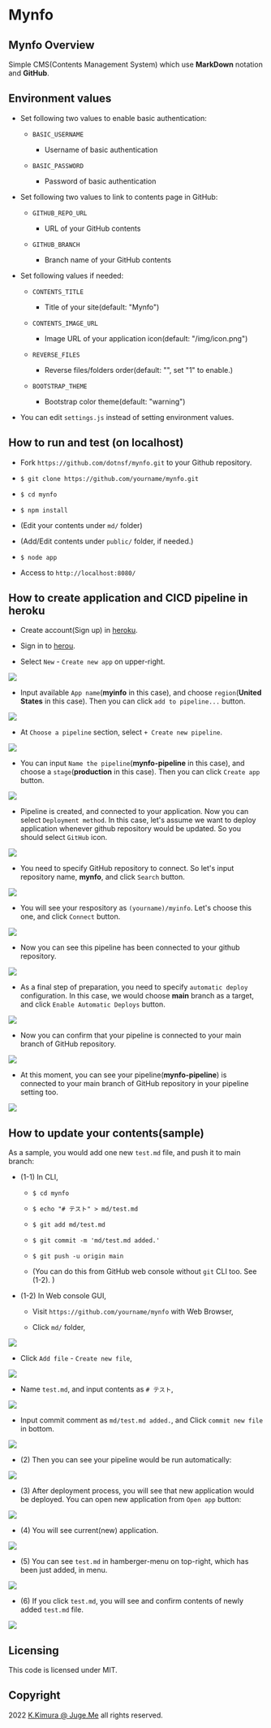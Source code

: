 # Mynfo


## Mynfo Overview

Simple CMS(Contents Management System) which use **MarkDown** notation and **GitHub**.


## Environment values

- Set following two values to enable basic authentication:

  - `BASIC_USERNAME`

    - Username of basic authentication

  - `BASIC_PASSWORD`

    - Password of basic authentication

- Set following two values to link to contents page in GitHub:

  - `GITHUB_REPO_URL`

    - URL of your GitHub contents

  - `GITHUB_BRANCH`

    - Branch name of your GitHub contents

- Set following values if needed:

  - `CONTENTS_TITLE`

    - Title of your site(default: "Mynfo")

  - `CONTENTS_IMAGE_URL`

    - Image URL of your application icon(default: "/img/icon.png")

  - `REVERSE_FILES`

    - Reverse files/folders order(default: "", set "1" to enable.)

  - `BOOTSTRAP_THEME`

    - Bootstrap color theme(default: "warning")

- You can edit `settings.js` instead of setting environment values.


## How to run and test (on localhost)

- Fork `https://github.com/dotnsf/mynfo.git` to your Github repository.

- `$ git clone https://github.com/yourname/mynfo.git`

- `$ cd mynfo`

- `$ npm install`

- (Edit your contents under `md/` folder)

- (Add/Edit contents under `public/` folder, if needed.)

- `$ node app`

- Access to `http://localhost:8080/`


## How to create application and CICD pipeline in heroku

- Create account(Sign up) in [heroku](https://www.heroku.com/).

- Sign in to [herou](https://www.heroku.com/).

- Select `New` - `Create new app` on upper-right.

<img class="img90" src="https://raw.githubusercontent.com/dotnsf/mynfo/main/public/img/system01.png"/>

- Input available `App name`(**myinfo** in this case), and choose `region`(**United States** in this case). Then you can click `add to pipeline...` button.

<img class="img90" src="https://raw.githubusercontent.com/dotnsf/mynfo/main/public/img/system02.png"/>

- At `Choose a pipeline` section, select `+ Create new pipeline`.

<img class="img90" src="https://raw.githubusercontent.com/dotnsf/mynfo/main/public/img/system03.png"/>

- You can input `Name the pipeline`(**mynfo-pipeline** in this case), and choose a `stage`(**production** in this case). Then you can click `Create app` button.

<img class="img90" src="https://raw.githubusercontent.com/dotnsf/mynfo/main/public/img/system04.png"/>

- Pipeline is created, and connected to your application. Now you can select `Deployment method`. In this case, let's assume we want to deploy application whenever github repository would be updated. So you should select `GitHub` icon.

<img class="img90" src="https://raw.githubusercontent.com/dotnsf/mynfo/main/public/img/system05.png"/>

- You need to specify GitHub repository to connect. So let's input repository name, **mynfo**, and click `Search` button.

<img class="img90" src="https://raw.githubusercontent.com/dotnsf/mynfo/main/public/img/system06.png"/>

- You will see your respository as `(yourname)/myinfo`. Let's choose this one, and click `Connect` button.

<img class="img90" src="https://raw.githubusercontent.com/dotnsf/mynfo/main/public/img/system07.png"/>

- Now you can see this pipeline has been connected to your github repository.

<img class="img90" src="https://raw.githubusercontent.com/dotnsf/mynfo/main/public/img/system08.png"/>

- As a final step of preparation, you need to specify `automatic deploy` configuration. In this case, we would choose **main** branch as a target, and click `Enable Automatic Deploys` button.

<img class="img90" src="https://raw.githubusercontent.com/dotnsf/mynfo/main/public/img/system09.png"/>

- Now you can confirm that your pipeline is connected to your main branch of GitHub repository.

<img class="img90" src="https://raw.githubusercontent.com/dotnsf/mynfo/main/public/img/system10.png"/>

- At this moment, you can see your pipeline(**mynfo-pipeline**) is connected to your main branch of GitHub repository in your pipeline setting too.

<img class="img90" src="https://raw.githubusercontent.com/dotnsf/mynfo/main/public/img/system11.png"/>


## How to update your contents(sample)

As a sample, you would add one new `test.md` file, and push it to main branch:

- (1-1) In CLI,

  - `$ cd mynfo`

  - `$ echo "# テスト" > md/test.md`

  - `$ git add md/test.md`

  - `$ git commit -m 'md/test.md added.'`

  - `$ git push -u origin main`

  - (You can do this from GitHub web console without `git` CLI too. See (1-2). )

- (1-2) In Web console GUI,

  - Visit `https://github.com/yourname/mynfo` with Web Browser,

  - Click `md/` folder,

<img class="img90" src="https://raw.githubusercontent.com/dotnsf/mynfo/main/public/img/system16.png"/>

  - Click `Add file` - `Create new file`,

<img class="img90" src="https://raw.githubusercontent.com/dotnsf/mynfo/main/public/img/system17.png"/>

  - Name `test.md`, and input contents as `# テスト`,

<img class="img90" src="https://raw.githubusercontent.com/dotnsf/mynfo/main/public/img/system18.png"/>

  - Input commit comment as `md/test.md added.`, and Click `commit new file` in bottom.

<img class="img90" src="https://raw.githubusercontent.com/dotnsf/mynfo/main/public/img/system19.png"/>

- (2) Then you can see your pipeline would be run automatically:

<img class="img90" src="https://raw.githubusercontent.com/dotnsf/mynfo/main/public/img/system12.png"/>

- (3) After deployment process, you will see that new application would be deployed. You can open new application from `Open app` button:

<img class="img90" src="https://raw.githubusercontent.com/dotnsf/mynfo/main/public/img/system13.png"/>

- (4) You will see current(new) application. 

<img class="img90" src="https://raw.githubusercontent.com/dotnsf/mynfo/main/public/img/system14.png"/>

- (5) You can see `test.md` in hamberger-menu on top-right, which has been just added, in menu.

<img class="img90" src="https://raw.githubusercontent.com/dotnsf/mynfo/main/public/img/system15.png"/>

- (6) If you click `test.md`, you will see and confirm contents of newly added `test.md` file.

<img class="img90" src="https://raw.githubusercontent.com/dotnsf/mynfo/main/public/img/system20.png"/>


## Licensing

This code is licensed under MIT.


## Copyright

2022  [K.Kimura @ Juge.Me](https://github.com/dotnsf) all rights reserved.
